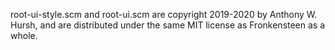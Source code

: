 root-ui-style.scm and root-ui.scm are copyright 2019-2020 by Anthony W. Hursh, and are distributed under the same MIT license as Fronkensteen as a whole.
